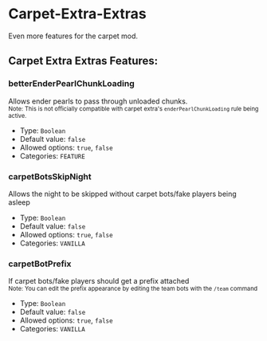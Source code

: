 # Carpet-Extra-Extras
Even more features for the carpet mod.

## Carpet Extra Extras Features:
### betterEnderPearlChunkLoading
Allows ender pearls to pass through unloaded chunks.
<br /><sub>Note: This is not officially compatible with carpet extra's `enderPearlChunkLoading` rule being active.</sub>
* Type: `Boolean`
* Default value: `false`
* Allowed options: `true`, `false`
* Categories: `FEATURE`

### carpetBotsSkipNight
Allows the night to be skipped without carpet bots/fake players being asleep
* Type: `Boolean`
* Default value: `false`
* Allowed options: `true`, `false`
* Categories: `VANILLA`

### carpetBotPrefix
If carpet bots/fake players should get a prefix attached
<br /><sub>Note: You can edit the prefix appearance by editing the team bots with the `/team` command</sub>
* Type: `Boolean`
* Default value: `false`
* Allowed options: `true`, `false`
* Categories: `VANILLA`
